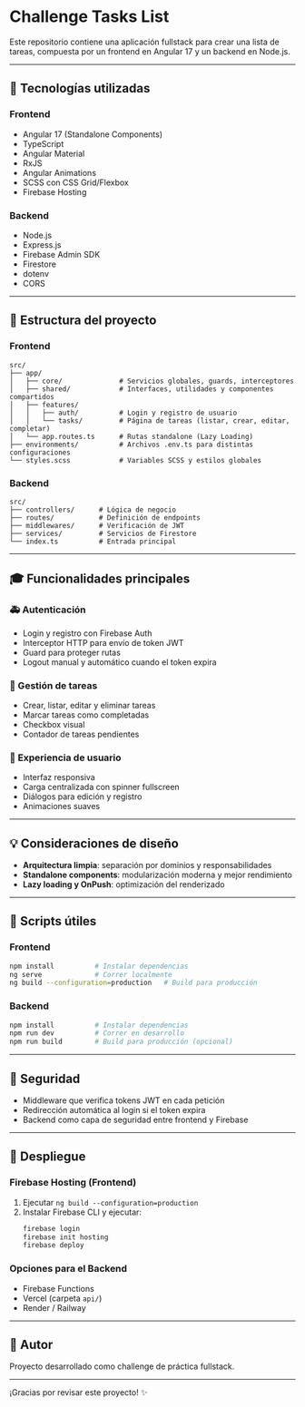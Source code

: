 # Challenge Tasks List

Este repositorio contiene una aplicación fullstack para crear una lista de tareas, compuesta por un frontend en Angular 17 y un backend en Node.js.

---

## 🚀 Tecnologías utilizadas

### Frontend
- Angular 17 (Standalone Components)
- TypeScript
- Angular Material
- RxJS
- Angular Animations
- SCSS con CSS Grid/Flexbox
- Firebase Hosting

### Backend
- Node.js
- Express.js
- Firebase Admin SDK
- Firestore
- dotenv
- CORS

---

## 📂 Estructura del proyecto

### Frontend
```
src/
├── app/
│   ├── core/              # Servicios globales, guards, interceptores
│   ├── shared/            # Interfaces, utilidades y componentes compartidos
│   ├── features/
│   │   ├── auth/          # Login y registro de usuario
│   │   └── tasks/         # Página de tareas (listar, crear, editar, completar)
│   └── app.routes.ts      # Rutas standalone (Lazy Loading)
├── environments/          # Archivos .env.ts para distintas configuraciones
└── styles.scss            # Variables SCSS y estilos globales
```

### Backend
```
src/
├── controllers/      # Lógica de negocio
├── routes/           # Definición de endpoints
├── middlewares/      # Verificación de JWT
├── services/         # Servicios de Firestore
└── index.ts          # Entrada principal
```

---

## 🎓 Funcionalidades principales

### 🚑 Autenticación
- Login y registro con Firebase Auth
- Interceptor HTTP para envío de token JWT
- Guard para proteger rutas
- Logout manual y automático cuando el token expira

### 📝 Gestión de tareas
- Crear, listar, editar y eliminar tareas
- Marcar tareas como completadas
- Checkbox visual
- Contador de tareas pendientes

### 📅 Experiencia de usuario
- Interfaz responsiva
- Carga centralizada con spinner fullscreen
- Diálogos para edición y registro
- Animaciones suaves

---

## 💡 Consideraciones de diseño
- **Arquitectura limpia**: separación por dominios y responsabilidades
- **Standalone components**: modularización moderna y mejor rendimiento
- **Lazy loading y OnPush**: optimización del renderizado

---

## 📅 Scripts útiles

### Frontend
```bash
npm install          # Instalar dependencias
ng serve             # Correr localmente
ng build --configuration=production   # Build para producción
```

### Backend
```bash
npm install          # Instalar dependencias
npm run dev          # Correr en desarrollo
npm run build        # Build para producción (opcional)
```

---

## 🔐 Seguridad
- Middleware que verifica tokens JWT en cada petición
- Redirección automática al login si el token expira
- Backend como capa de seguridad entre frontend y Firebase

---

## 🚀 Despliegue

### Firebase Hosting (Frontend)
1. Ejecutar `ng build --configuration=production`
2. Instalar Firebase CLI y ejecutar:
   ```bash
   firebase login
   firebase init hosting
   firebase deploy
   ```

### Opciones para el Backend
- Firebase Functions
- Vercel (carpeta `api/`)
- Render / Railway

---

## 👋 Autor
Proyecto desarrollado como challenge de práctica fullstack.

---

¡Gracias por revisar este proyecto! ✨

